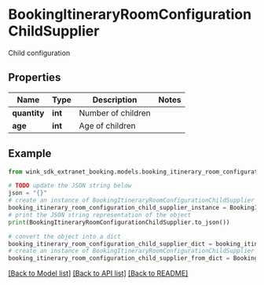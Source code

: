 # BookingItineraryRoomConfigurationChildSupplier

Child configuration

## Properties

Name | Type | Description | Notes
------------ | ------------- | ------------- | -------------
**quantity** | **int** | Number of children | 
**age** | **int** | Age of children | 

## Example

```python
from wink_sdk_extranet_booking.models.booking_itinerary_room_configuration_child_supplier import BookingItineraryRoomConfigurationChildSupplier

# TODO update the JSON string below
json = "{}"
# create an instance of BookingItineraryRoomConfigurationChildSupplier from a JSON string
booking_itinerary_room_configuration_child_supplier_instance = BookingItineraryRoomConfigurationChildSupplier.from_json(json)
# print the JSON string representation of the object
print(BookingItineraryRoomConfigurationChildSupplier.to_json())

# convert the object into a dict
booking_itinerary_room_configuration_child_supplier_dict = booking_itinerary_room_configuration_child_supplier_instance.to_dict()
# create an instance of BookingItineraryRoomConfigurationChildSupplier from a dict
booking_itinerary_room_configuration_child_supplier_from_dict = BookingItineraryRoomConfigurationChildSupplier.from_dict(booking_itinerary_room_configuration_child_supplier_dict)
```
[[Back to Model list]](../README.md#documentation-for-models) [[Back to API list]](../README.md#documentation-for-api-endpoints) [[Back to README]](../README.md)


